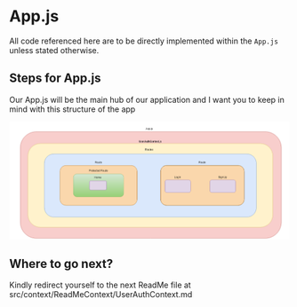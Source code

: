 # App.js
All code referenced here are to be directly implemented within the `App.js` unless stated otherwise.

## Steps for App.js
Our App.js will be the main hub of our application and I want you to keep in mind with this structure of the app


![Mobile-SSo-App-Structure](https://raw.githubusercontent.com/LiamCurmideGray/mobile-single-sign-on/main/firebase-pictures-tutorial/Mobile-SSO-App-Structure.drawio.png)

## Where to go next?

Kindly redirect yourself to the next ReadMe file at src/context/ReadMeContext/UserAuthContext.md
